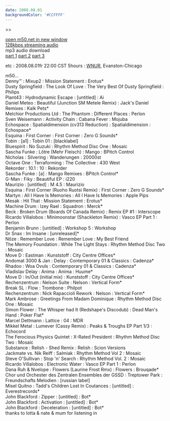 ```yaml
---
date: 2008.08.01
backgroundColor: '#CCFFFF'
---
```


\>>

[open m50.net in new window  
](http://m50.net/)[128kbps streaming audio](http://m50.net/streamed/2008.08.01\(128\).ra)  
mp3 audio download  
[part 1](http://m50.net/streamed/2008.08.01pt1\(128\).mp3) [part 2](http://m50.net/streamed/2008.08.01pt2\(128\).mp3) [part 3](http://m50.net/streamed/2008.08.01pt3\(128\).mp3)  

etc : 2008.08.01fr 22:00 CST 5hours : [WNUR](http://www.wnur.org/), Evanston-Chicago

m50...  
Denny™ : Mixup2 : Mission Statement : Erotus\*  
Dusty Springfield : The Look Of Love : The Very Best Of Dusty Springfield : Philips  
Plant43 : Hydrodynamic Escape : \[untitled\] : Ai  
Daniel Meteo : Beautiful (Junction SM Metele Remix) : Jack's Daniel Remixes : Kalk Pets\*  
Melchior Productions Ltd : The Phantom : Different Places : Perlon  
Sven Weisemann : Activity Chain : Cabana Fever : Mojuba  
Echospace : Spatialdimension (cv313 Reduction) : Spatialdimension : Echospace\*  
Esquina : First Corner : First Corner : Zero G Sounds\*  
Tobin : \[a1\] : Tobin 01 : \[blacklabel\]  
Bluespirit : No Suzuki : Rhythm Method Disc One : Mosaic  
Sascha Funke : Lôtre (Mehr Fleisch) : Mango : BPitch Control  
Nicholas : Silvering : Wanderungen : 20000st  
Octave One : Terraforming : The Collective : 430 West  
Rekorder : 10.1 : 10 : Rekorder  
Sascha Funke : \[a\] : Mango Remixes : BPitch Control\*  
G-Man : Fiky : Beautiful EP : i220  
Maurizio : \[untitled\] : M 4.5 : Maurizio  
Esquina : First Corner (Ruoho Ruotsi Remix) : First Corner : Zero G Sounds\*  
Martyn : All I Have Is Memories : All I Have Is Memories : Apple Pips  
Mesak : Hit That : Mission Statement : Erotus\*  
Machine Drum : Izey Rael : Squadron : Merck\*  
Beck : Broken Drum (Boards Of Canada Remix) : Remix EP #1 : Interscope  
Ricardo Villalobos : Minimoonstar (Shackleton Remix) : Vasco EP Part 1 : Perlon  
Benjamin Brunn : \[untitled\] : Workshop 5 : Workshop  
Dr Snax : Im Insane : \[unreleased\]\*  
Nôze : Remember Love : Remember Love : My Best Friend  
The Memory Foundation : While The Light Stays : Rhythm Method Disc Two : Mosaic  
Move D : Eastman : Kunststoff : City Centre Offices\*  
Andomat 3000 & Jan : Delay : Contemporary 01 & Classics : Cadenza\*  
Rhadoo : Woa Ovuls : Contemporary 01 & Classics : Cadenza\*  
Vladislav Delay : Anima : Anima : Huume\*  
Move D : In/Out (initial mix) : Kunststoff : City Centre Offices\*  
Rechenzentrum : Nelson Suite : Nelson : Vertical Form\*  
Break SL : Flow : Trombone : Philpot  
Rechenzentrum : Nick Rapaccioli Rework : Nelson : Vertical Form\*  
Mark Ambrose : Greetings From Madam Dominique : Rhythm Method Disc One : Mosaic  
Simon Flower : The Whisper had It (Redshape's Discodub) : Dead Man's Hand : Poker Flat\*  
Marcel Dettmann : Lattice : 04 : MDR  
Mikkel Metal : Lumever (Cassy Remix) : Peaks & Troughs EP Part 1/3 : Echocord  
The Ferocious Physics Quintet : X-Rated President : Rhythm Method Disc Two : Mosaic  
Substance : Relish - Shed Remix : Relish : Scion Versions  
Jackmate vs. Nik Reiff : Salmiak : Rhythm Method Vol 2 : Mosaic  
Steve O'Sullivan : Stop 'n' Search : Rhythm Method Vol. 2 : Mosaic  
Ricardo Villalobos : Electronic Water : Vasco EP Part 1 : Perlon  
Dana Ruh & Nvelope : Flowers (Laurine Frost Rmx) : Flowers : Brouqade\*  
Chor und Orchester des Zentralen Ensembles der GSSD : Treptower Park : Freundschafts Melodien : \[russian label\]  
Misel Quitno : Tadd's Children Lost In Coutances : \[untitled\] : Everestrecords\*  
John Blackford : Zipper : \[untitled\] : Bot\*  
John Blackford : Activation : \[untitled\] : Bot\*  
John Blackford : Deceleration : \[untitled\] : Bot\*  
thanks to lotta & nate & mum for listening in
